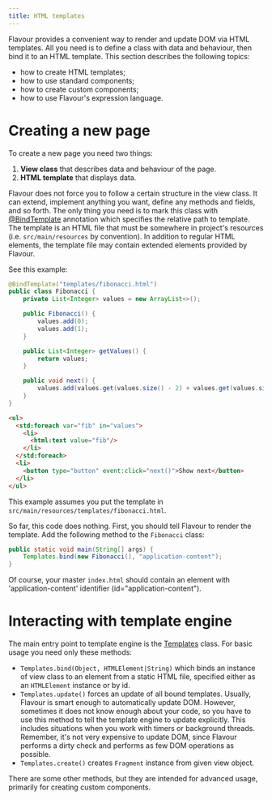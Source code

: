```yaml
---
title: HTML templates
---
```


Flavour provides a convenient way to render and update DOM via HTML templates.
All you need is to define a class with data and behaviour, then bind it to an HTML template.
This section describes the following topics:

* how to create HTML templates;
* how to use standard components;
* how to create custom components;
* how to use Flavour's expression language.


# Creating a new page

To create a new page you need two things:

1. **View class** that describes data and behaviour of the page.
2. **HTML template** that displays data.

Flavour does not force you to follow a certain structure in the view class.
It can extend, implement anything you want, define any methods and fields, and so forth.
The only thing you need is to mark this class with 
[@BindTemplate](https://github.com/konsoletyper/teavm-flavour/blob/master/templates/src/main/java/org/teavm/flavour/templates/BindTemplate.java) 
annotation which specifies the relative path to template.
The template is an HTML file that must be somewhere in project's resources (i.e. `src/main/resources` by convention).
In addition to regular HTML elements, the template file may contain extended elements provided by Flavour.

See this example:

```java
@BindTemplate("templates/fibonacci.html")
public class Fibonacci {
    private List<Integer> values = new ArrayList<>();

    public Fibonacci() {
        values.add(0);
        values.add(1);
    }

    public List<Integer> getValues() {
        return values;
    }

    public void next() {
        values.add(values.get(values.size() - 2) + values.get(values.size() - 1));
    }
}
```

```html
<ul>
  <std:foreach var="fib" in="values">
    <li>
      <html:text value="fib"/>
    </li>
  </std:foreach>
  <li>
    <button type="button" event:click="next()">Show next</button>
  </li>
</ul>
```

This example assumes you put the template in `src/main/resources/templates/fibonacci.html`.

So far, this code does nothing.
First, you should tell Flavour to render the template.
Add the following method to the `Fibonacci` class:

```java
public static void main(String[] args) {
    Templates.bind(new Fibonacci(), "application-content");
}
```

Of course, your master `index.html` should contain an element with 'application-content' identifier (id="application-content").


# Interacting with template engine

The main entry point to template engine is the
[Templates](https://github.com/konsoletyper/teavm-flavour/blob/master/templates/src/main/java/org/teavm/flavour/templates/Templates.java) class.
For basic usage you need only these methods:

* `Templates.bind(Object, HTMLElement|String)` which binds an instance of view class to an element from a static HTML file,
  specified either as an `HTMLElement` instance or by id.
* `Templates.update()` forces an update of all bound templates.
  Usually, Flavour is smart enough to automatically update DOM.
  However, sometimes it does not know enough about your code, 
  so you have to use this method to tell the template engine to update explicitly.
  This includes situations when you work with timers or background threads.
  Remember, it's not very expensive to update DOM, 
  since Flavour performs a dirty check and performs as few DOM operations as possible.
* `Templates.create()` creates `Fragment` instance from given view object.

There are some other methods, but they are intended for advanced usage, primarily for creating custom components.
